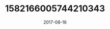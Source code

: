 ---
title: "1582166005744210343"
image: "2017-08-16 06.28.27 1582166005744210343_46248401"
date: "2017-08-16"
type: "photo"
---
